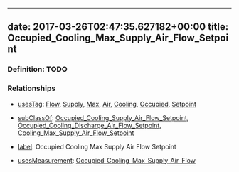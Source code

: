 
---
date: 2017-03-26T02:47:35.627182+00:00
title: Occupied_Cooling_Max_Supply_Air_Flow_Setpoint
---
### Definition: TODO

### Relationships

* [usesTag](https://brickschema.org/schema/1.0/BrickFrame#usesTag): [Flow](https://brickschema.org/schema/1.0/BrickTag#Flow), [Supply](https://brickschema.org/schema/1.0/BrickTag#Supply), [Max](https://brickschema.org/schema/1.0/BrickTag#Max), [Air](https://brickschema.org/schema/1.0/BrickTag#Air), [Cooling](https://brickschema.org/schema/1.0/BrickTag#Cooling), [Occupied](https://brickschema.org/schema/1.0/BrickTag#Occupied), [Setpoint](https://brickschema.org/schema/1.0/BrickTag#Setpoint)

* [subClassOf](http://www.w3.org/2000/01/rdf-schema#subClassOf): [Occupied_Cooling_Supply_Air_Flow_Setpoint](https://brickschema.org/schema/1.0/Brick#Occupied_Cooling_Supply_Air_Flow_Setpoint), [Occupied_Cooling_Discharge_Air_Flow_Setpoint](https://brickschema.org/schema/1.0/Brick#Occupied_Cooling_Discharge_Air_Flow_Setpoint), [Cooling_Max_Supply_Air_Flow_Setpoint](https://brickschema.org/schema/1.0/Brick#Cooling_Max_Supply_Air_Flow_Setpoint)

* [label](http://www.w3.org/2000/01/rdf-schema#label): Occupied Cooling Max Supply Air Flow Setpoint

* [usesMeasurement](https://brickschema.org/schema/1.0/BrickFrame#usesMeasurement): [Occupied_Cooling_Max_Supply_Air_Flow](https://brickschema.org/schema/1.0/Brick#Occupied_Cooling_Max_Supply_Air_Flow)
